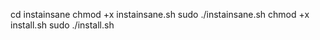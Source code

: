cd instainsane
chmod +x instainsane.sh
sudo ./instainsane.sh
chmod +x install.sh
sudo ./install.sh

